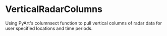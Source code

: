 # VerticalRadarColumns
Using PyArt's columnsect function to pull vertical columns of radar data for user specified locations and time periods. 

